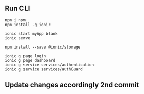 ## Run CLI 

    npm i npm
    npm install -g ionic

    ionic start myApp blank
    ionic serve

    npm install --save @ionic/storage

    ionic g page login
    ionic g page dashboard
    ionic g service services/authentication
    ionic g service services/authGuard

## Update changes accordingly 2nd commit